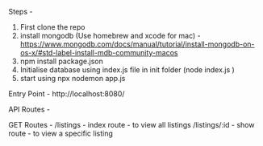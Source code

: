 Steps - 
1) First clone the repo
2) install mongodb  (Use homebrew and xcode for mac) - https://www.mongodb.com/docs/manual/tutorial/install-mongodb-on-os-x/#std-label-install-mdb-community-macos
3) npm install package.json
4) Initialise database using index.js file in init folder (node index.js )
5) start using npx nodemon app.js

Entry Point - http://localhost:8080/

API Routes - 

GET Routes - 
/listings - index route - to view all listings
/listings/:id - show route - to view a specific listing
